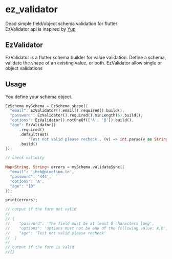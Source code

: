 # ez_validator

Dead simple field/object schema validation for flutter </br>
EzValidator api is inspired by [Yup](https://github.com/jquense/yup)

## EzValidator

EzValidator is a flutter schema builder for value validation. Define a schema, validate the shape of an existing value, or both.
EzValidator allow single or object validations

## Usage

You define your schema object.

```dart
EzSchema mySchema = EzSchema.shape({
  "email": EzValidator().email().required().build(),
  "password": EzValidator().required().minLength(6).build(),
  "options": EzValidator().notOneOf(['A', 'B']).build(),
  "age": EzValidator()
      .required()
      .defaultTest(
          'Test not valid please recheck', (v) => int.parse(v as String) > 18)
      .build()
});

// check validity

Map<String, String> errors = mySchema.validateSync({
  "email": 'iheb@pixelium.tn',
  "password": '444',
  "options": 'A',
  "age": "10"
});

print(errors);

// output if the form not valid
//
// {
//    "password": 'The field must be at least 6 characters long',
//    "options": 'options must not be one of the following value: A,B',
//    "age": 'Test not valid please recheck'
//  }
//
// output if the form is valid
//{}

```

